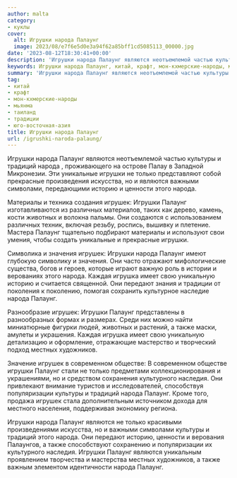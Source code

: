```yaml
---
author: malta
category:
- куклы
cover:
  alt: Игрушки народа Палаунг
  image: 2023/08/e7f6e5d0e3a94f62a85bff1cd5085113_00000.jpg
date: '2023-08-12T18:30:41+00:00'
description: 'Игрушки народа Палаунг являются неотъемлемой частью культуры и традиций народа , проживающего на острове Палау в Западной Микронезии. Эти уникальные...'
keywords: Игрушки народа Палаунг, китай, крафт, мон-кхмерские-народы, мьянма, таиланд, традиции, юго-восточная-азия, палаунг, народа, игрушки, игрушек, являются, культуры, традиций, только, историю, также, уникальные, прекрасные, искусства, важными, символами
summary: 'Игрушки народа Палаунг являются неотъемлемой частью культуры и традиций народа , проживающего на острове Палау в Западной Микронезии. Эти уникальные...'
tag:
- китай
- крафт
- мон-кхмерские-народы
- мьянма
- таиланд
- традиции
- юго-восточная-азия
title: Игрушки народа Палаунг
url: /igrushki-naroda-palaung/
---
```


Игрушки народа Палаунг являются неотъемлемой частью культуры и традиций народа , проживающего на острове Палау в Западной Микронезии. Эти уникальные игрушки не только представляют собой прекрасные произведения искусства, но и являются важными символами, передающими историю и ценности этого народа.

Материалы и техника создания игрушек: Игрушки Палаунг изготавливаются из различных материалов, таких как дерево, камень, кости животных и волокна пальмы. Они создаются с использованием различных техник, включая резьбу, роспись, вышивку и плетение. Мастера Палаунг тщательно подбирают материалы и используют свои умения, чтобы создать уникальные и прекрасные игрушки.

Символика и значения игрушек: Игрушки народа Палаунг имеют глубокую символику и значения. Они часто отражают мифологические существа, богов и героев, которые играют важную роль в истории и верованиях этого народа. Каждая игрушка имеет свою уникальную историю и считается священной. Они передают знания и традиции от поколения к поколению, помогая сохранить культурное наследие народа Палаунг.

Разнообразие игрушек: Игрушки Палаунг представлены в разнообразных формах и размерах. Среди них можно найти миниатюрные фигурки людей, животных и растений, а также маски, амулеты и украшения. Каждая игрушка имеет свою уникальную детализацию и оформление, отражающие мастерство и творческий подход местных художников.

Значение игрушек в современном обществе: В современном обществе игрушки Палаунг стали не только предметами коллекционирования и украшениями, но и средством сохранения культурного наследия. Они привлекают внимание туристов и исследователей, способствуя популяризации культуры и традиций народа Палаунг. Кроме того, продажа игрушек стала дополнительным источником дохода для местного населения, поддерживая экономику региона.

Игрушки народа Палаунг являются не только красивыми произведениями искусства, но и важными символами культуры и традиций этого народа. Они передают историю, ценности и верования Палаунгов, а также способствуют сохранению и популяризации их культурного наследия. Игрушки Палаунг являются уникальным проявлением творчества и мастерства местных художников, а также важным элементом идентичности народа Палаунг.